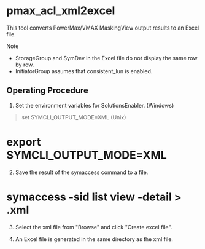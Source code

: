 # pmax_acl_xml2excel
This tool converts PowerMax/VMAX MaskingView output results to an Excel file.  
  
Note 
* StorageGroup and SymDev in the Excel file do not display the same row by row.
* InitiatorGroup assumes that consistent_lun is enabled.

## Operating Procedure
1. Set the environment variables for SolutionsEnabler.
(Windows)
 > set SYMCLI_OUTPUT_MODE=XML
(Unix)
 # export SYMCLI_OUTPUT_MODE=XML

2. Save the result of the symaccess command to a file.
 # symaccess -sid <SYMID> list view -detail > <FileName>.xml

3. Select the xml file from "Browse" and click "Create excel file".

4. An Excel file is generated in the same directory as the xml file.

